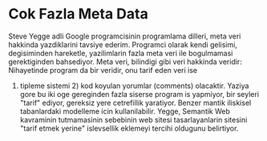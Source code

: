 # Cok Fazla Meta Data

Steve Yegge adli Google programcisinin programlama dilleri, meta veri
hakkinda yazdiklarini tavsiye ederim. Programci olarak kendi gelisimi,
degisiminden hareketle, yazilimlarin fazla meta veri ile bogulmamasi
gerektiginden bahsediyor. Meta veri, bilindigi gibi veri hakkinda
veridir: Nihayetinde program da bir veridir, onu tarif eden veri ise
1) tipleme sistemi 2) kod koyulan yorumlar (comments)
olacaktir. Yaziya gore bu iki oge gereginden fazla siserse program is
yapmiyor, bir seyleri "tarif" ediyor, gereksiz yere cetrefillik
yaratiyor. Benzer mantik iliskisel tabanlardaki modelleme icin
kullanilabilir. Yegge, Semantik Web kavraminin tutmamasinin sebebinin
web sitesi tasarlayanlarin sitesini "tarif etmek yerine" islevsellik
eklemeyi tercihi oldugunu belirtiyor.





